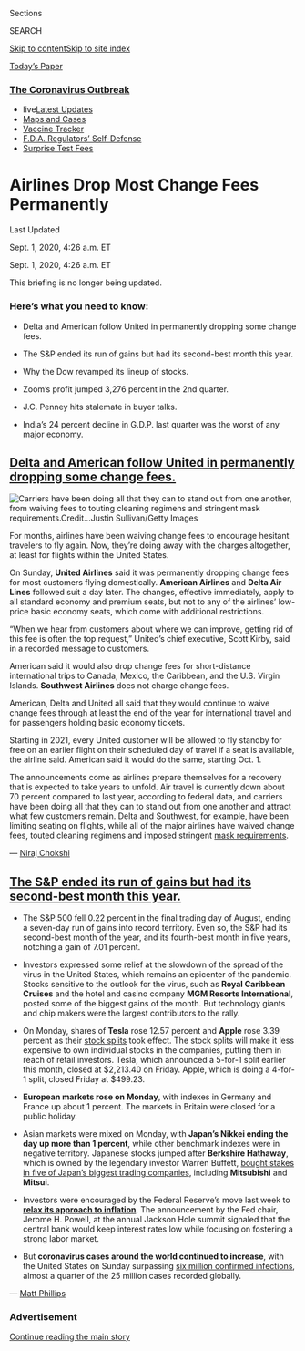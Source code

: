 <div id="app">

<div>

<div>

<div>

<div class="NYTAppHideMasthead css-ri3gv3 e1suatyy0">

<div class="section css-ui9rw0 e1suatyy2">

<div class="css-eph4ug er09x8g0">

<div class="css-6n7j50">

</div>

<span class="css-1dv1kvn">Sections</span>

<div class="css-10488qs">

<span class="css-1dv1kvn">SEARCH</span>

</div>

[Skip to content](#site-content)[Skip to site
index](#site-index)

</div>

<div class="css-10698na e1huz5gh0">

</div>

</div>

<div id="masthead-bar-one" class="section hasLinks css-15hmgas e1csuq9d3">

<div class="css-uqyvli e1csuq9d0">

</div>

<div class="css-1uqjmks e1csuq9d1">

</div>

<div class="css-9e9ivx">

[](https://myaccount.nytimes3xbfgragh.onion/auth/login?response_type=cookie&client_id=vi)

</div>

<div class="css-1bvtpon e1csuq9d2">

[Today’s
Paper](https://www.nytimes3xbfgragh.onion/section/todayspaper)

</div>

</div>

</div>

</div>

<div data-aria-hidden="false">

<div id="site-content" data-role="main">

<div class="css-1ffjgkm">

<div class="css-l9svim">

### [<span class="css-pa1jbp"><span class="css-1rxm0ex">The Coronavirus</span><span class="css-1rxm0ex"> Outbreak</span></span>](https://www.nytimes3xbfgragh.onion/news-event/coronavirus?name=styln-coronavirus-markets&region=TOP_BANNER&block=storyline_menu_recirc&action=click&pgtype=LegacyCollection&impression_id=ccf39550-f4cd-11ea-8a20-6328acb0d0c9&variant=undefined)

  - <span class="css-1qkutce"><span class="css-12clwdu">live</span>[Latest
    Updates](https://www.nytimes3xbfgragh.onion/2020/09/11/world/covid-19-coronavirus.html?name=styln-coronavirus-markets&region=TOP_BANNER&block=storyline_menu_recirc&action=click&pgtype=LegacyCollection&impression_id=ccf39551-f4cd-11ea-8a20-6328acb0d0c9&variant=undefined)</span>
  - <span class="css-1qkutce">[Maps and
    Cases](https://www.nytimes3xbfgragh.onion/interactive/2020/us/coronavirus-us-cases.html?name=styln-coronavirus-markets&region=TOP_BANNER&block=storyline_menu_recirc&action=click&pgtype=LegacyCollection&impression_id=ccf3bc60-f4cd-11ea-8a20-6328acb0d0c9&variant=undefined)</span>
  - <span class="css-1qkutce">[Vaccine
    Tracker](https://www.nytimes3xbfgragh.onion/interactive/2020/science/coronavirus-vaccine-tracker.html?name=styln-coronavirus-markets&region=TOP_BANNER&block=storyline_menu_recirc&action=click&pgtype=LegacyCollection&impression_id=ccf3bc61-f4cd-11ea-8a20-6328acb0d0c9&variant=undefined)</span>
  - <span class="css-1qkutce">[F.D.A. Regulators’
    Self-Defense](https://www.nytimes3xbfgragh.onion/2020/09/10/us/politics/fda-coronavirus-vaccine.html?name=styln-coronavirus-markets&region=TOP_BANNER&block=storyline_menu_recirc&action=click&pgtype=LegacyCollection&impression_id=ccf3bc62-f4cd-11ea-8a20-6328acb0d0c9&variant=undefined)</span>
  - <span class="css-1qkutce">[Surprise Test
    Fees](https://www.nytimes3xbfgragh.onion/2020/09/09/upshot/coronavirus-surprise-test-fees.html?name=styln-coronavirus-markets&region=TOP_BANNER&block=storyline_menu_recirc&action=click&pgtype=LegacyCollection&impression_id=ccf3bc63-f4cd-11ea-8a20-6328acb0d0c9&variant=undefined)</span>

</div>

</div>

<div class="css-15bl40j">

<div id="styln-push-signup-button" class="section interactive-content interactive-size-medium css-o2xxmf" data-id="100000007261224">

<div class="css-17ih8de interactive-body" data-sourceid="100000007261224">

</div>

</div>

</div>

<div class="css-ftdtgk">

<div class="css-1vkm6nb ehdk2mb0">

# Airlines Drop Most Change Fees Permanently

</div>

<div class="live-blog-header-timestamp css-1c95nef">

<span>Last Updated <span class="css-1xu7vd"></span></span>

<div class="css-ki347z">

<span class="css-1656jku">Sept. 1, 2020, 4:26 a.m.
ET</span><span class="css-xwx5dt"></span>

</div>

<span class="css-1dv1kvn" data-aria-live="polite">Sept. 1, 2020, 4:26
a.m. ET</span>

</div>

This briefing is no longer being
updated.

<div style="max-width:100%;margin:0 auto">

<div class="css-17dprlf" data-id="100000007018136" data-slug="us-live-markets-in-article-no-chart" style="max-width:600px">

</div>

</div>

</div>

<div id="feed-top" class="css-7pw99z">

</div>

### Here’s what you need to know:

  - [](#delta-and-american-follow-united-in-permanently-dropping-some-change-fees)
    
    <span>Delta and American follow United in permanently dropping some
    change
    fees.</span>

  - [](#the-sp-ended-its-run-of-gains-but-had-its-second-best-month-this-year)
    
    <span>The S\&P ended its run of gains but had its second-best month
    this year.</span>

  - [](#why-the-dow-revamped-its-lineup-of-stocks)
    
    <span>Why the Dow revamped its lineup of stocks.</span>

  - [](#zooms-profit-jumped-3276-percent-in-the-2nd-quarter)
    
    <span>Zoom’s profit jumped 3,276 percent in the 2nd quarter.</span>

  - [](#jc-penney-hits-stalemate-in-buyer-talks)
    
    <span>J.C. Penney hits stalemate in buyer
    talks.</span>

  - [](#indias-24-percent-decline-in-gdp-last-quarter-was-the-worst-of-any-major-economy)
    
    <span>India’s 24 percent decline in G.D.P. last quarter was the
    worst of any major
economy.</span>

<div class="live-blog-post css-10d3q4a" data-test-id="live-blog-post" data-source-id="100000007314303">

<div id="delta-and-american-follow-united-in-permanently-dropping-some-change-fees" class="css-608m5d">

</div>

<div class="live-blog-post-headline css-1yyl602">

## [Delta and American follow United in permanently dropping some change fees.](#delta-and-american-follow-united-in-permanently-dropping-some-change-fees)

</div>

<div class="css-79elbk" data-testid="photoviewer-wrapper">

<div class="css-z3e15g" data-testid="photoviewer-wrapper-hidden">

</div>

<div class="css-1a48zt4 ehw59r15" data-testid="photoviewer-children">

![<span class="css-16f3y1r e13ogyst0" data-aria-hidden="true">Carriers
have been doing all that they can to stand out from one another, from
waiving fees to touting cleaning regimens and stringent mask
requirements.</span><span class="css-cnj6d5 e1z0qqy90" itemprop="copyrightHolder"><span class="css-1ly73wi e1tej78p0">Credit...</span><span><span>Justin
Sullivan/Getty
Images</span></span></span>](https://static01.graylady3jvrrxbe.onion/images/2020/08/31/business/31markets-brf-united/merlin_170119626_2e77d909-77ea-4cd6-95e5-bff5494e8a0a-articleLarge.jpg?quality=75&auto=webp&disable=upscale)

</div>

</div>

For months, airlines have been waiving change fees to encourage hesitant
travelers to fly again. Now, they’re doing away with the charges
altogether, at least for flights within the United States.

On Sunday, **United Airlines** said it was permanently dropping change
fees for most customers flying domestically. **American Airlines** and
**Delta Air Lines** followed suit a day later. The changes, effective
immediately, apply to all standard economy and premium seats, but not to
any of the airlines’ low-price basic economy seats, which come with
additional restrictions.

“When we hear from customers about where we can improve, getting rid of
this fee is often the top request,” United’s chief executive, Scott
Kirby, said in a recorded message to customers.

American said it would also drop change fees for short-distance
international trips to Canada, Mexico, the Caribbean, and the U.S.
Virgin Islands. **Southwest Airlines** does not charge change fees.

American, Delta and United all said that they would continue to waive
change fees through at least the end of the year for international
travel and for passengers holding basic economy tickets.

Starting in 2021, every United customer will be allowed to fly standby
for free on an earlier flight on their scheduled day of travel if a seat
is available, the airline said. American said it would do the same,
starting Oct. 1.

The announcements come as airlines prepare themselves for a recovery
that is expected to take years to unfold. Air travel is currently down
about 70 percent compared to last year, according to federal data, and
carriers have been doing all that they can to stand out from one another
and attract what few customers remain. Delta and Southwest, for example,
have been limiting seating on flights, while all of the major airlines
have waived change fees, touted cleaning regimens and imposed stringent
[mask
requirements](https://www.nytimes3xbfgragh.onion/live/2020/08/27/business/stock-market-today-coronavirus/delta-has-barred-about-240-people-from-flying-for-not-wearing-masks).

<div class="css-j3uhc5">

— [<span class="css-1baulvz last-byline" itemprop="name">Niraj
Chokshi</span>](https://www.nytimes3xbfgragh.onion/by/niraj-chokshi)

</div>

</div>

<div class="live-blog-post css-10d3q4a" data-test-id="live-blog-post" data-source-id="100000007316145">

<div id="the-sp-ended-its-run-of-gains-but-had-its-second-best-month-this-year" class="css-608m5d">

</div>

<div class="live-blog-post-headline css-1yyl602">

## [The S\&P ended its run of gains but had its second-best month this year.](#the-sp-ended-its-run-of-gains-but-had-its-second-best-month-this-year)

</div>

<div style="max-width:100%;margin:0 auto">

<div class="css-17dprlf" data-id="100000004753769" data-slug="live-sp-markets-chart" style="max-width:600px">

</div>

</div>

  - The S\&P 500 fell 0.22 percent in the final trading day of August,
    ending a seven-day run of gains into record territory. Even so, the
    S\&P had its second-best month of the year, and its fourth-best
    month in five years, notching a gain of 7.01 percent.

  - Investors expressed some relief at the slowdown of the spread of the
    virus in the United States, which remains an epicenter of the
    pandemic. Stocks sensitive to the outlook for the virus, such as
    **Royal Caribbean Cruises** and the hotel and casino company **MGM
    Resorts International**, posted some of the biggest gains of the
    month. But technology giants and chip makers were the largest
    contributors to the rally.

  - On Monday, shares of **Tesla** rose 12.57 percent and **Apple** rose
    3.39 percent as their [stock
    splits](https://www.nytimes3xbfgragh.onion/reuters/2020/08/28/business/apple-tesla-stocksplit.html)
    took effect. The stock splits will make it less expensive to own
    individual stocks in the companies, putting them in reach of retail
    investors. Tesla, which announced a 5-for-1 split earlier this
    month, closed at $2,213.40 on Friday. Apple, which is doing a
    4-for-1 split, closed Friday at $499.23.

  - **European markets rose on Monday**, with indexes in Germany and
    France up about 1 percent. The markets in Britain were closed for a
    public holiday.

  - Asian markets were mixed on Monday, with **Japan’s Nikkei ending the
    day up more than 1 percent**, while other benchmark indexes were in
    negative territory. Japanese stocks jumped after **Berkshire
    Hathaway**, which is owned by the legendary investor Warren Buffett,
    [bought stakes in five of Japan’s biggest trading
    companies](https://www.wsj.com/articles/berkshire-hathaway-buys-stakes-in-five-japanese-trading-companies-11598841219?mod=hp_lead_pos3),
    including **Mitsubishi** and **Mitsui**.

  - Investors were encouraged by the Federal Reserve’s move last week to
    **[relax its approach to
    inflation](https://www.nytimes3xbfgragh.onion/2020/08/27/business/economy/federal-reserve-inflation-jerome-powell.html)**.
    The announcement by the Fed chair, Jerome H. Powell, at the annual
    Jackson Hole summit signaled that the central bank would keep
    interest rates low while focusing on fostering a strong labor
    market.

  - But **coronavirus cases around the world continued to increase**,
    with the United States on Sunday surpassing [six million confirmed
    infections](https://www.nytimes3xbfgragh.onion/2020/08/30/world/coronavirus-covid.html),
    almost a quarter of the 25 million cases recorded globally.

<div class="css-j3uhc5">

— [<span class="css-1baulvz last-byline" itemprop="name">Matt
Phillips</span>](https://www.nytimes3xbfgragh.onion/by/matt-phillips)

</div>

</div>

<div id="ad-0" class="css-1pmeh62">

<div class="css-142l3g4">

### Advertisement

[Continue reading the main
story](#after-dfp-ad-mid1)

<div id="dfp-ad-mid1" class="ad dfp-ad-mid1-wrapper" style="text-align:center;height:100%;display:block">

</div>

<div id="after-dfp-ad-mid1">

</div>

</div>

</div>

<div class="live-blog-post css-10d3q4a" data-test-id="live-blog-post" data-source-id="100000007316418">

<div id="why-the-dow-revamped-its-lineup-of-stocks" class="css-608m5d">

</div>

<div class="live-blog-post-headline css-1yyl602">

## [Why the Dow revamped its lineup of stocks.](#why-the-dow-revamped-its-lineup-of-stocks)

</div>

<div class="css-79elbk" data-testid="photoviewer-wrapper">

<div class="css-z3e15g" data-testid="photoviewer-wrapper-hidden">

</div>

<div class="css-1a48zt4 ehw59r15" data-testid="photoviewer-children">

![<span class="css-16f3y1r e13ogyst0" data-aria-hidden="true">Apple on
Monday executed a 4-for-1 stock split, which essentially chops one share
of Apple into four shares priced at a bit more than
$125.</span><span class="css-cnj6d5 e1z0qqy90" itemprop="copyrightHolder"><span class="css-1ly73wi e1tej78p0">Credit...</span><span><span>Gabby
Jones for The New York
Times</span></span></span>](https://static01.graylady3jvrrxbe.onion/images/2020/08/31/business/31markets-brf-matt/merlin_175594770_da32f36e-65bf-4363-9a1e-5f3dfd48bc44-articleLarge.jpg?quality=75&auto=webp&disable=upscale)

</div>

</div>

It’s a new day for the venerable **Dow Jones** industrial average.

Before the open of trading on Monday, the lineup of the index was
rejiggered, with **Exxon Mobil**, **Raytheon** and **Pfizer**
jettisoned, and **Amgen**, **Salesforce.com** and **Honeywell** added to
the 30-stock menu.

Why? Blame **Apple**.

Apple on Monday executed a 4-for-1 stock split, which essentially
chopped one share of Apple, which had been trading at more than $500,
into four shares priced at a bit more than $125. (Companies sometimes
split shares if their prices are getting high as a way to ensure that
they can be easily traded.)

But the stock split was a problem for the Dow, an index that weights
stocks depending on their share price.

The highest priced shares have the largest influence on the movement of
the index. And at more than $500 a share, Apple was the most influential
stock in the Dow, accounting for roughly 12 percent of the index. Apple
is up more than 70 percent this year and was responsible for a
substantial part of the Dow’s performance.

Apple’s size in the Dow also puffed up the index’s exposure to the
high-flying large-cap technology sector, which has soared this year and
has helped pull the overall markets up, despite the global coronavirus
pandemic.

After the split, Apple accounted for about 3 percent of the Dow, so the
stock’s romp higher won’t move the overall index as much as it used to.

It also means that the index’s weight toward the all important
technology sector has also fallen.

So much of the market’s gains this year are because of technology
stocks, and the Dow is already lagging behind other indexes, which have
heavier weighting to that sector.

For example, the S\&P 500 — which sees companies with the largest stock
market valuation as the most influential — has outperformed the Dow
significantly this year, thanks largely to the weighting the index gives
to giant tech firms like **Apple**, **Microsoft** and **Amazon**, which
have massive market capitalizations.

To lift the Dow’s technology weighting after the Apple split, the
committee that controls membership in the index — it is majority owned
by the financial information and credit rating giant S\&P Global — added
Salesforce.com.

They also removed the pharmaceutical giant Pfizer, which was one of the
lowest-priced members of the Dow, adding Amgen, a biotech firm, to make
sure the health care sector was reflected in the index.

Raytheon was replaced with Honeywell International to increase the Dow’s
weighting toward industrials, which had shrunk with Raytheon’s lagging
share price.

And Exxon, which was the longest serving member of the Dow 30, having
joined as Standard Oil of New Jersey in 1928, was removed in an apparent
nod to the shrinking role of the energy sector of the market.
**Chevron** is now the last energy stock in the index.

None of these changes mean the actual level of the Dow Jones industrial
average will change, as their prices are adjusted using a formula that
ensures there’s no sudden break with past trends of the index.

<div class="css-j3uhc5">

— [<span class="css-1baulvz last-byline" itemprop="name">Matt
Phillips</span>](https://www.nytimes3xbfgragh.onion/by/matt-phillips)

</div>

</div>

<div class="live-blog-post css-10d3q4a" data-test-id="live-blog-post" data-source-id="100000007317375">

<div id="zooms-profit-jumped-3276-percent-in-the-2nd-quarter" class="css-608m5d">

</div>

<div class="live-blog-post-headline css-1yyl602">

## [Zoom’s profit jumped 3,276 percent in the 2nd quarter.](#zooms-profit-jumped-3276-percent-in-the-2nd-quarter)

</div>

**Zoom’s** revenue and profit continued to soar in the second quarter as
the company’s videoconferencing software cemented its status as a key
tool for work, education and socialization since the start of the
coronavirus pandemic in March.

The San Jose, Calif., company beat even lofty industry expectations
Monday, reporting that it had $663.5 million in revenue, up 355 percent
from the same period last year. Net income for the quarter leapt to
$185.7 million, up from $5.5 million a year ago. The company said it now
has more than 370,000 customers that have more than 10 employees, up 458
percent from a year ago.

Zoom, whose video-calling software has grown so ubiquitous that it has
become a
[cultural](https://www.nytimes3xbfgragh.onion/2020/03/17/style/zoom-parties-coronavirus-memes.html)
[phenomenon](https://www.nytimes3xbfgragh.onion/2020/06/29/business/zoom-shirt.html),
said that its rosy financial outlook was due in part to companies
shifting from a short-term reaction to the pandemic to long-term plans
for remote work.

<div class="css-j3uhc5">

— [<span class="css-1baulvz last-byline" itemprop="name">Kellen
Browning</span>](https://www.nytimes3xbfgragh.onion/by/kellen-browning)

</div>

</div>

<div class="live-blog-post css-10d3q4a" data-test-id="live-blog-post" data-source-id="100000007316877">

<div id="jc-penney-hits-stalemate-in-buyer-talks" class="css-608m5d">

</div>

<div class="live-blog-post-headline css-1yyl602">

## [J.C. Penney hits stalemate in buyer talks.](#jc-penney-hits-stalemate-in-buyer-talks)

</div>

<div class="css-79elbk" data-testid="photoviewer-wrapper">

<div class="css-z3e15g" data-testid="photoviewer-wrapper-hidden">

</div>

<div class="css-1a48zt4 ehw59r15" data-testid="photoviewer-children">

![<span class="css-16f3y1r e13ogyst0" data-aria-hidden="true">J.C.
Penney filed for bankruptcy in May with more than 800 stores and nearly
85,000 employees. It has since announced layoffs and store
closures.</span><span class="css-cnj6d5 e1z0qqy90" itemprop="copyrightHolder"><span class="css-1ly73wi e1tej78p0">Credit...</span><span><span>Carter
Johnston for The New York
Times</span></span></span>](https://static01.graylady3jvrrxbe.onion/images/2020/08/31/business/31markets-brf-jcpenney/merlin_172118085_e802c17a-5393-4490-bfde-762cdf8cfa46-articleLarge.jpg?quality=75&auto=webp&disable=upscale)

</div>

</div>

A lawyer for **J.C. Penney** told a bankruptcy judge in Texas on Monday
that the retailer had hit a stalemate in its talks with buyers. Now, to
avoid liquidation, the company will focus on a sale to its top lenders
in a deal that would convert its debt to equity stakes. J.C. Penney has
set<span class="css-8l6xbc evw5hdy0"> </span>Sept. 10 as a new deadline
to reach an agreement — or else liquidation becomes increasingly likely.

Hanging in the balance of the negotiations is the future of hundreds of
stores and tens of thousands of jobs. The 118-year-old department store
filed for bankruptcy in May with more than 800 stores and nearly 85,000
employees. It has since announced layoffs and store closures.

J.C. Penney had been talking to a consortium of **Brookfield Property
Partners** and **Simon Property Group** about a sale that could have
saved the retailer. Despite having worked through the weekend, J.C.
Penney’s bankruptcy attorney, Joshua Sussberg, said Monday that the
company was unable to come to an agreement on a sale.

<div class="css-j3uhc5">

— <span class="css-1baulvz last-byline" itemprop="name">Lauren
Hirsch</span>

</div>

</div>

<div id="ad-1" class="css-1pmeh62">

<div class="css-142l3g4">

### Advertisement

[Continue reading the main
story](#after-dfp-ad-mid2)

<div id="dfp-ad-mid2" class="ad dfp-ad-mid2-wrapper" style="text-align:center;height:100%;display:block">

</div>

<div id="after-dfp-ad-mid2">

</div>

</div>

</div>

<div class="live-blog-post css-10d3q4a" data-test-id="live-blog-post" data-source-id="100000007317246">

<div id="indias-24-percent-decline-in-gdp-last-quarter-was-the-worst-of-any-major-economy" class="css-608m5d">

</div>

<div class="live-blog-post-headline css-1yyl602">

## [India’s 24 percent decline in G.D.P. last quarter was the worst of any major economy.](#indias-24-percent-decline-in-gdp-last-quarter-was-the-worst-of-any-major-economy)

</div>

<div class="css-79elbk" data-testid="photoviewer-wrapper">

<div class="css-z3e15g" data-testid="photoviewer-wrapper-hidden">

</div>

<div class="css-1a48zt4 ehw59r15" data-testid="photoviewer-children">

![<span class="css-16f3y1r e13ogyst0" data-aria-hidden="true">A health
worker taking a nasal sample to test for Covid-19 in Hyderabad,
India.</span><span class="css-cnj6d5 e1z0qqy90" itemprop="copyrightHolder"><span class="css-1ly73wi e1tej78p0">Credit...</span><span><span>Mahesh
Kumar A./Associated
Press</span></span></span>](https://static01.graylady3jvrrxbe.onion/images/2020/08/31/business/31india-econ-covid-copyForBriefing/merlin_176023563_ef73700b-2c7f-4746-9088-f44fd007a58e-articleLarge.jpg?quality=75&auto=webp&disable=upscale)

</div>

</div>

The Indian economy contracted by 23.9 percent in the second quarter, the
worst decline among the world’s top economies.

Data released by the Indian government on Monday showed that consumer
spending, private investment and exports had all suffered tremendously.
The sector including trade, hotel and transport dipped 47 percent.
India’s once mighty manufacturing industry shrank 39 percent. The
figures reflect the onset of India’s deepest recession since 1996, when
the country first began publishing its G.D.P. numbers.

The only bright spot, though relatively faint, was agriculture. Thanks
to strong rains this monsoon season, the sector grew 3.4 percent versus
3 percent in the previous quarter.

India’s picture is further complicated by the fact that so many people
here are “informally” employed, working in jobs that are not covered by
contracts and often fall beyond government reach, such as rickshaw
driver, tailor, day laborer and farmhand. Economists say that official
numbers are bound to underestimate that part of the economy and that the
full damage could be even greater.

“My estimate is after the government takes the unorganized sector into
account,” the overall economic slide will be “minus 40 percent,” said
Arun Kumar, a professor at New Delhi’s Institute of Social Sciences.

Economists said that the surging coronavirus cases in the country might
push recovery further away and that the central bank would increasingly
come under pressure for additional stimulus payments and rate cuts.

The U.S. economy shrank 9.5 percent last quarter, and Japan’s economy
shrank 7.6 percent.

<div class="css-j3uhc5">

— [<span class="css-1baulvz" itemprop="name">Sameer
Yasir</span>](https://www.nytimes3xbfgragh.onion/by/sameer-yasir) and
[<span class="css-1baulvz last-byline" itemprop="name">Jeffrey
Gettleman</span>](https://www.nytimes3xbfgragh.onion/by/jeffrey-gettleman)

</div>

<div>

</div>

</div>

<div class="live-blog-post css-10d3q4a" data-test-id="live-blog-post" data-source-id="100000007316674">

<div id="chinas-exports-are-surging-despite-tariffs-and-the-pandemic" class="css-608m5d">

</div>

<div class="live-blog-post-headline css-1yyl602">

## [China’s exports are surging, despite tariffs and the pandemic.](#chinas-exports-are-surging-despite-tariffs-and-the-pandemic)

</div>

<div class="css-79elbk" data-testid="photoviewer-wrapper">

<div class="css-z3e15g" data-testid="photoviewer-wrapper-hidden">

</div>

<div class="css-1a48zt4 ehw59r15" data-testid="photoviewer-children">

![<span class="css-16f3y1r e13ogyst0" data-aria-hidden="true">After
export orders for Hongyuan’s saunas more than doubled this year, the
company hired 50 extra
workers.</span><span class="css-cnj6d5 e1z0qqy90" itemprop="copyrightHolder"><span class="css-1ly73wi e1tej78p0">Credit...</span><span><span>Andrea
Verdelli for The New York
Times</span></span></span>](https://static01.graylady3jvrrxbe.onion/images/2020/09/01/business/01China-Exports-2/merlin_175581288_07f5174c-b5d7-4c2c-bf34-049ffa250426-articleLarge.jpg?quality=75&auto=webp&disable=upscale)

</div>

</div>

This was supposed to be the year that China’s export machine began to
stall. President Trump had imposed broad tariffs on Chinese goods.
Countries like Japan and France pushed companies to shift production
from China. The pandemic had crippled China’s factories by the end of
January.

Instead, China Inc. has come roaring back.

After reopening in late February and early March, China’s factories
began an export blitz that is still gaining steam. Exports soared in
July to their second-highest level ever, nearly matching the record
Christmas rush last December. The country has grabbed a much larger
share of global markets this summer from other manufacturing nations and
entrenched a dominance in trade that could last long after the world
begins to recover from the pandemic.

China is showing that its export machine cannot be stopped — not by the
coronavirus and not by the Trump administration. Its resilience lies not
only in the country’s low-cost skilled labor and efficient
infrastructure but also a state-controlled banking system that has been
offering small and large businesses extra loans to cope with the
pandemic.

The pandemic has also found China better placed than other exporting
nations. It is making what the world’s hospitals and housebound families
need right now: personal protective gear, home improvement products and
lots of consumer electronics.

At the same time, demand has withered for many big-ticket items exported
by the United States and Europe, like Boeing and Airbus jets. And it has
also faltered for the commodities that most developing countries export,
particularly oil.

<div class="css-j3uhc5">

— [<span class="css-1baulvz last-byline" itemprop="name">Keith
Bradsher</span>](https://www.nytimes3xbfgragh.onion/by/keith-bradsher)

</div>

<div>

</div>

</div>

<div class="live-blog-post css-10d3q4a" data-test-id="live-blog-post" data-source-id="100000007316463">

<div id="beijing-complicates-tiktoks-deal-talks-with-new-export-restrictions" class="css-608m5d">

</div>

<div class="live-blog-post-headline css-1yyl602">

## [Beijing complicates TikTok’s deal talks with new export restrictions.](#beijing-complicates-tiktoks-deal-talks-with-new-export-restrictions)

</div>

<div class="css-79elbk" data-testid="photoviewer-wrapper">

<div class="css-z3e15g" data-testid="photoviewer-wrapper-hidden">

</div>

<div class="css-1a48zt4 ehw59r15" data-testid="photoviewer-children">

![<span class="css-16f3y1r e13ogyst0" data-aria-hidden="true">The
surprise move may be China’s attempt to dictate terms of the sale, which
is happening under orders from President
Trump.</span><span class="css-cnj6d5 e1z0qqy90" itemprop="copyrightHolder"><span class="css-1ly73wi e1tej78p0">Credit...</span><span><span>Tingshu
Wang/Reuters</span></span></span>](https://static01.graylady3jvrrxbe.onion/images/2020/08/31/business/31markets-brf-tiktok/merlin_176102118_faa4daf9-f4fd-49e6-9c5b-184ed0fa8935-articleLarge.jpg?quality=75&auto=webp&disable=upscale)

</div>

</div>

The Chinese government over the weekend imposed [new restrictions on
technology
exports](https://www.nytimes3xbfgragh.onion/2020/08/29/technology/china-tiktok-export-controls.html),
including what sound like the algorithms that underpin **TikTok**, and
the move has thrown a wrench into negotiations to sell the video app to
an American company.

The surprise move may be China’s attempt to dictate terms of the sale,
which is happening under orders from President Trump. **ByteDance**,
TikTok’s China-based parent company, has said that it will comply with
the new rules.

Or the new rules could be an effort to block the sale. China effectively
killed **Qualcomm’s** 2018 bid to buy the Dutch chip maker **NXP** [by
withholding
approval](https://www.nytimes3xbfgragh.onion/2018/07/25/technology/qualcomm-nxp-china-deadline.html).
If Beijing blocks the sale of TikTok, it effectively would be calling
the Trump administration’s bluff, daring it to shut the app down.

People briefed on the talks have warned that Beijing’s approval was
always important, and appeasing both Mr. Trump and Chinese officials was
a top priority for TikTok’s main suitors, **Microsoft** and **Oracle**.
(Given their extensive business interests in China, the buyers now have
to tread even more carefully.) A deal, which had been expected to be
announced [as soon as this
week](https://www.cnbc.com/2020/08/31/tiktok-deal-to-sell-us-business-could-be-announced-as-soon-as-tomorrow.html),
may be delayed by the new rules.

<div class="css-1q1hscp">

<div class="css-1xk4eoy">

<div id="DK">

</div>

</div>

</div>

<div class="css-j3uhc5">

— [<span class="css-1baulvz last-byline" itemprop="name">Michael J. de
la
Merced</span>](https://www.nytimes3xbfgragh.onion/by/michael-j-de-la-merced)

</div>

</div>

<div id="ad-0" class="css-4dvyd6">

<div class="css-142l3g4">

### Advertisement

[Continue reading the main
story](#after-dfp-ad-mid1)

<div id="dfp-ad-mid1" class="ad dfp-ad-mid1-wrapper" style="text-align:center;height:100%;display:block">

</div>

<div id="after-dfp-ad-mid1">

</div>

</div>

</div>

<div class="live-blog-post css-10d3q4a" data-test-id="live-blog-post" data-source-id="100000007316237">

<div id="a-top-fed-official-says-low-unemployment-alone-wont-trigger-higher-rates" class="css-608m5d">

</div>

<div class="live-blog-post-headline css-1yyl602">

## [A top Fed official says low unemployment alone won’t trigger higher rates.](#a-top-fed-official-says-low-unemployment-alone-wont-trigger-higher-rates)

</div>

<div class="css-79elbk" data-testid="photoviewer-wrapper">

<div class="css-z3e15g" data-testid="photoviewer-wrapper-hidden">

</div>

<div class="css-1a48zt4 ehw59r15" data-testid="photoviewer-children">

![<span class="css-16f3y1r e13ogyst0" data-aria-hidden="true">The
Federal Reserve vice chair, Richard Clarida, during a conference last
year.</span><span class="css-cnj6d5 e1z0qqy90" itemprop="copyrightHolder"><span class="css-1ly73wi e1tej78p0">Credit...</span><span><span>Jonathan
Crosby/Reuters</span></span></span>](https://static01.graylady3jvrrxbe.onion/images/2020/09/21/world/21markets-briefing-clarida/merlin_161538147_3984bfcf-2edc-4197-a8d4-e7af5cbe3f8a-articleLarge.jpg?quality=75&auto=webp&disable=upscale)

</div>

</div>

Richard H. Clarida, the Federal Reserve vice chair, said in a speech on
Monday that the central bank was in the middle of a “robust evolution”
and that it would no longer raise interest rates to cool off economic
growth based solely on the level of the unemployment rate.

Low joblessness by itself “will not, under our new framework, be a
sufficient trigger for policy action,” Mr. Clarida said, noting that
other considerations — like financial stability concerns or evidence
that inflation is likely to run hot — could still prompt rate increases.

“This is a robust evolution in the Federal Reserve’s policy framework,”
he said, adding that economic models that guess the labor market’s
limits “can be and have been wrong.”

The Fed chair, Jerome H. Powell, [announced last
week](https://www.nytimes3xbfgragh.onion/2020/08/27/business/economy/federal-reserve-inflation-jerome-powell.html)
that he and his colleagues were ending a year-and-a-half-long review of
their monetary policy strategy, and that the Fed updated a guiding
document that sets out its long-run policy framework. Among the most
important changes, the Fed said that rather than worrying about
“deviations” from full employment, the central bank would now be
concerned about “shortfalls.”

While that might seem like semantics, it indicated a significant shift:
The Fed is formally ditching its long-held practice of lifting borrowing
costs to cool down the economy and fend off future inflation when the
unemployment rate drops below a certain level, the one that economists
use to signify “full employment.”

Officials have become increasingly modest about their ability to guess
where that line in the sand might be, after joblessness fell to 50-year
lows but inflation stagnated below the central bank’s 2 percent goal.
The move sets the stage for long periods of very low interest rates, and
codifies a transition that has taken hold over the last two years.

The Fed also announced that it would pursue a strategy to hit 2 percent
inflation as an average over time. That’s a change from the Fed’s old
approach, which was always trying to return inflation to 2 percent.

Mr. Clarida didn’t offer exact details in his prepared remarks about how
high above 2 percent the Fed would allow prices to run. He hinted that
the Fed would update [its economic
forecasts](https://www.federalreserve.gov/monetarypolicy/files/fomcprojtabl20200610.pdf)
— which regularly predict inflation stopping at exactly 2 percent —
before the end of the year.

<div class="css-j3uhc5">

— [<span class="css-1baulvz last-byline" itemprop="name">Jeanna
Smialek</span>](https://www.nytimes3xbfgragh.onion/by/jeanna-smialek)

</div>

</div>

<div>

</div>

<div class="live-blog-post css-10d3q4a" data-test-id="live-blog-post" data-source-id="100000007316243">

<div id="heres-the-business-news-to-watch-in-the-week-ahead" class="css-608m5d">

</div>

<div class="live-blog-post-headline css-1yyl602">

## [Here’s the business news to watch in the week ahead.](#heres-the-business-news-to-watch-in-the-week-ahead)

</div>

💰 Wall Street is eager for **Zoom** to report earnings after the market
closes today. Last quarter will be [a tough act to
follow](https://www.marketwatch.com/story/what-can-zoom-do-for-a-sequel-to-one-of-the-most-astounding-earnings-blowouts-of-all-time-11598724433)
for the videoconferencing company: One analyst called it the “the
greatest quarter in enterprise software history.” Investors also want to
see how the pandemic is affecting **Campbell Soup**, which reports
earnings on Thursday.

🏛 In a series of speeches, Fed officials will explain the implications
of the central bank’s [momentous
announcement](https://www.nytimes3xbfgragh.onion/2020/08/27/business/economy/federal-reserve-inflation-jerome-powell.html)
last week that it will tolerate higher inflation to foster a stronger
labor market. **Richard Clarida**, the Fed’s vice chair, speaks
[today](https://www.piie.com/events/fed-vice-chair-richard-h-clarida-us-monetary-policy);
**Lael Brainard**, a Fed governor, speaks on
[Tuesday](https://www.brookings.edu/events/how-the-fed-will-respond-to-the-covid-19-recession-in-an-era-of-low-rates-and-low-inflation/)
(followed by a panel discussion featuring the former Fed chairs **Ben
Bernanke** and **Janet Yellen**); and the New York Fed president **John
Williams** speaks on
[Wednesday](https://www.brettonwoods.org/event/in-conversation-ny-fed-presidents-on-covid19).

📈 The biggest economic news is due on Friday, with the release of the
monthly **U.S. jobs report**. Economists expect that the U.S. economy
added 1.4 million jobs in August, and that the unemployment rate dropped
below 10 percent. Both would be big improvements, but far from restoring
all the jobs lost during the pandemic. Similar trends are playing out in
the **European Union**, which releases its latest jobs numbers on
Tuesday, and in **Canada**, which reports on Friday.

<div class="css-1q1hscp">

<div class="css-1xk4eoy">

<div id="DK">

</div>

</div>

</div>

<div class="css-j3uhc5">

— [<span class="css-1baulvz last-byline" itemprop="name">Jason
Karaian</span>](https://www.nytimes3xbfgragh.onion/by/jason-karaian)

</div>

</div>

<div class="live-blog-post css-10d3q4a" data-test-id="live-blog-post" data-source-id="100000007314650">

<div id="the-latest-ford-finishes-making-ventilators" class="css-608m5d">

</div>

<div class="live-blog-post-headline css-1yyl602">

## [The latest: Ford finishes making ventilators.](#the-latest-ford-finishes-making-ventilators)

</div>

  - **Ford Motor** said Monday that it ended production of ventilators
    after delivering the 50,000 it had promised to make, in a
    partnership with **General Electric**, when the coronavirus pandemic
    took hold in the spring. Ford said it shipped the last ventilator to
    the Department of Health and Human Services on Aug. 28 from its
    plant in Rawsonville, Mich. **General Motors,** which had been
    assembling ventilators with **Ventec Life Systems,** is also nearing
    the end of its production run.

  - Companies [can stop withholding payroll
    taxes](https://www.nytimes3xbfgragh.onion/2020/08/28/us/politics/trump-tax-holiday-bill-due.html)
    from employees’ paychecks beginning Sept. 1. But those employees
    would still have to pay the tax through larger withholdings — and
    less take-home pay — by April. That guidance, released by the
    Treasury Department in coordination with the Internal Revenue
    Service on Friday evening, said that “the affected taxpayer may make
    arrangements to otherwise collect the total applicable taxes from
    the employee,” suggesting companies can hold workers liable for the
    tax even if they leave the company.

<div class="css-j3uhc5">

</div>

</div>

<div>

</div>

</div>

## Site Index

<div>

</div>

## Site Information Navigation

  - [© <span>2020</span> <span>The New York Times
    Company</span>](https://help.nytimes3xbfgragh.onion/hc/en-us/articles/115014792127-Copyright-notice)

<!-- end list -->

  - [NYTCo](https://www.nytco.com/)
  - [Contact
    Us](https://help.nytimes3xbfgragh.onion/hc/en-us/articles/115015385887-Contact-Us)
  - [Work with us](https://www.nytco.com/careers/)
  - [Advertise](https://nytmediakit.com/)
  - [T Brand Studio](http://www.tbrandstudio.com/)
  - [Your Ad
    Choices](https://www.nytimes3xbfgragh.onion/privacy/cookie-policy#how-do-i-manage-trackers)
  - [Privacy](https://www.nytimes3xbfgragh.onion/privacy)
  - [Terms of
    Service](https://help.nytimes3xbfgragh.onion/hc/en-us/articles/115014893428-Terms-of-service)
  - [Terms of
    Sale](https://help.nytimes3xbfgragh.onion/hc/en-us/articles/115014893968-Terms-of-sale)
  - [Site
    Map](https://spiderbites.nytimes3xbfgragh.onion)
  - [Help](https://help.nytimes3xbfgragh.onion/hc/en-us)
  - [Subscriptions](https://www.nytimes3xbfgragh.onion/subscription?campaignId=37WXW)

</div>

</div>

</div>

</div>
